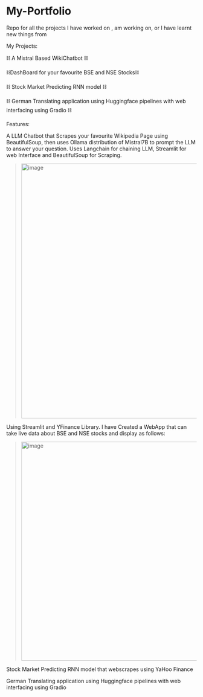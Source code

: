 # My-Portfolio
Repo for all the projects I have worked on , am working on, or I have learnt new things from

My Projects:


⛓️ A Mistral Based WikiChatbot ⛓️ 
>
⛓️DashBoard for your favourite BSE and NSE Stocks⛓️
>
⛓️ Stock Market Predicting RNN model ⛓️
>
⛓️ German Translating application using Huggingface pipelines with web interfacing using Gradio ⛓️





Features:


A LLM Chatbot that Scrapes your favourite Wikipedia Page using BeautifulSoup, then uses Ollama distribution of Mistral7B to prompt the LLM to answer your question. Uses Langchain for chaining LLM, Streamlit for web Interface and BeautifulSoup for Scraping.

><img width="675" alt="image" src="https://github.com/Atharva2099/My-Portfolio/assets/93972767/6990a5b6-db53-44ee-8c09-ee3ad2affd34">

Using Streamlit and YFinance Library. I have Created a WebApp that can take live data about BSE and NSE stocks and display as follows:


><img width="580" alt="image" src="https://github.com/Atharva2099/My-Portfolio/assets/93972767/e11c80bd-17c5-4b19-b5db-dacdb42cbbce">

Stock Market Predicting RNN model that webscrapes using YaHoo Finance
>
German Translating application using Huggingface pipelines with web interfacing using Gradio 





